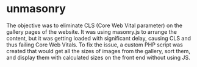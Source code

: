 # unmasonry
The objective was to eliminate CLS (Core Web Vital parameter) on the gallery pages of the website. It was using masonry.js to arrange the content, but it was getting loaded with significant delay, causing CLS and thus failing Core Web Vitals.
To fix the issue, a custom PHP script was created that would get all the sizes of images from the gallery, sort them, and display them with calculated sizes on the front end without using JS.
